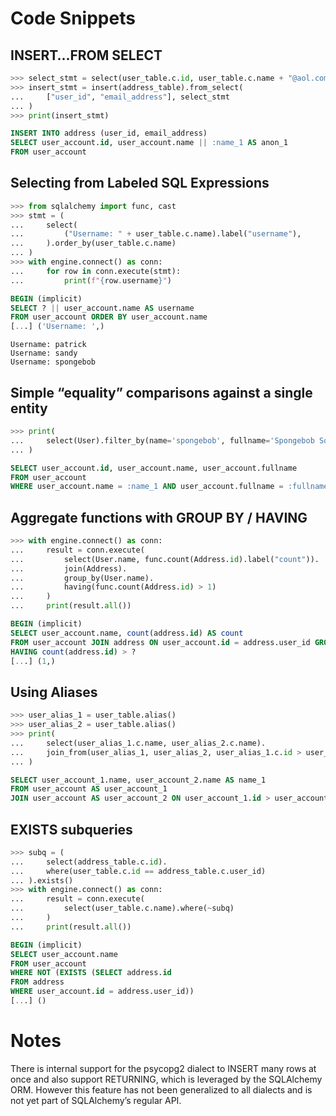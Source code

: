 # Code Snippets

## INSERT…FROM SELECT

```python
>>> select_stmt = select(user_table.c.id, user_table.c.name + "@aol.com")
>>> insert_stmt = insert(address_table).from_select(
...     ["user_id", "email_address"], select_stmt
... )
>>> print(insert_stmt)
```
```sql
INSERT INTO address (user_id, email_address)
SELECT user_account.id, user_account.name || :name_1 AS anon_1
FROM user_account
```

## Selecting from Labeled SQL Expressions

```python
>>> from sqlalchemy import func, cast
>>> stmt = (
...     select(
...         ("Username: " + user_table.c.name).label("username"),
...     ).order_by(user_table.c.name)
... )
>>> with engine.connect() as conn:
...     for row in conn.execute(stmt):
...         print(f"{row.username}")
```
```sql
BEGIN (implicit)
SELECT ? || user_account.name AS username
FROM user_account ORDER BY user_account.name
[...] ('Username: ',)
```
```
Username: patrick
Username: sandy
Username: spongebob
```

## Simple “equality” comparisons against a single entity

```python
>>> print(
...     select(User).filter_by(name='spongebob', fullname='Spongebob Squarepants')
... )
```
```sql
SELECT user_account.id, user_account.name, user_account.fullname
FROM user_account
WHERE user_account.name = :name_1 AND user_account.fullname = :fullname_1
```

## Aggregate functions with GROUP BY / HAVING

```python
>>> with engine.connect() as conn:
...     result = conn.execute(
...         select(User.name, func.count(Address.id).label("count")).
...         join(Address).
...         group_by(User.name).
...         having(func.count(Address.id) > 1)
...     )
...     print(result.all())
```
```sql
BEGIN (implicit)
SELECT user_account.name, count(address.id) AS count
FROM user_account JOIN address ON user_account.id = address.user_id GROUP BY user_account.name
HAVING count(address.id) > ?
[...] (1,)
```

## Using Aliases

```python
>>> user_alias_1 = user_table.alias()
>>> user_alias_2 = user_table.alias()
>>> print(
...     select(user_alias_1.c.name, user_alias_2.c.name).
...     join_from(user_alias_1, user_alias_2, user_alias_1.c.id > user_alias_2.c.id)
... )
```
```sql
SELECT user_account_1.name, user_account_2.name AS name_1
FROM user_account AS user_account_1
JOIN user_account AS user_account_2 ON user_account_1.id > user_account_2.id
```

## EXISTS subqueries

```python
>>> subq = (
...     select(address_table.c.id).
...     where(user_table.c.id == address_table.c.user_id)
... ).exists()
>>> with engine.connect() as conn:
...     result = conn.execute(
...         select(user_table.c.name).where(~subq)
...     )
...     print(result.all())
```
```sql
BEGIN (implicit)
SELECT user_account.name
FROM user_account
WHERE NOT (EXISTS (SELECT address.id
FROM address
WHERE user_account.id = address.user_id))
[...] ()
```

# Notes

There is internal support for the psycopg2 dialect to INSERT many rows at once and also support RETURNING, which is leveraged by the SQLAlchemy ORM. However this feature has not been generalized to all dialects and is not yet part of SQLAlchemy’s regular API.

